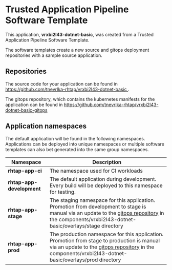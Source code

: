 # Trusted Application Pipeline Software Template

This application, **vrxbi2l43-dotnet-basic**, was created from a Trusted Application Pipeline Software Template.

The software templates create a new source and gitops deployment repositories with a sample source application. 

## Repositories

The source code for your application can be found in [https://github.com/tnevrlka-rhtap/vrxbi2l43-dotnet-basic ](https://github.com/tnevrlka-rhtap/vrxbi2l43-dotnet-basic ).
 
The gitops repository, which contains the kubernetes manifests for the application can be found in 
[https://github.com/tnevrlka-rhtap/vrxbi2l43-dotnet-basic-gitops ](https://github.com/tnevrlka-rhtap/vrxbi2l43-dotnet-basic-gitops ) 

## Application namespaces 

The default application will be found in the following namespaces. Applications can be deployed into unique namespaces or multiple software templates can also bet generated into the same group namespaces.  

|  Namespace   |  Description   |  
| -------- | -------- |
| **rhtap-app-ci** | The namespace used for CI workloads |
| **rhtap-app-development** | The default application during development. Every build will be deployed to this namespace for testing. |
| **rhtap-app-stage** | The staging namespace for this application. Promotion from development to stage is manual via an update to the [gitops repository](https://github.com/tnevrlka-rhtap/vrxbi2l43-dotnet-basic-gitops ) in the components/vrxbi2l43-dotnet-basic/overlays/stage directory |
| **rhtap-app-prod** | The production namespace for this application. Promotion from stage to production is manual via an update to the [gitops repository](https://github.com/tnevrlka-rhtap/vrxbi2l43-dotnet-basic-gitops ) in the components/vrxbi2l43-dotnet-basic/overlays/prod directory |